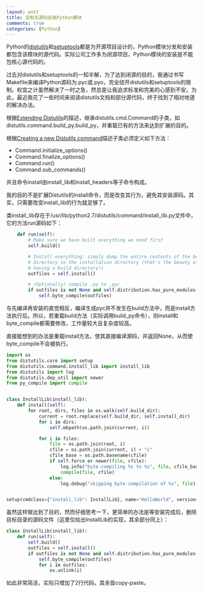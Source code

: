 ```yaml
---
layout: post
title: 定制无源码安装Python模块
comments: true
categories: [Python]
---
```


Python的[distutils](http://docs.python.org/2/library/distutils.html)和[setuptools](https://pypi.python.org/pypi/setuptools)都是为开源项目设计的，Python模块分发和安装都包含该模块的源代码。实际公司工作多为闭源项目，Python模块的安装是不能包核心源代码的。

过去对distutils和setuptools的一知半解，为了达到闭源的目的，我通过书写Makefile来编译Python源码为.pyc或.pyo，完全绕开distutils和setuptools的限制。权宜之计虽然解决了一时之急，然总是让我追求标准和完美的心感到不安。为此，最近我花了一些时间来阅读distutils文档和部分源代码，终于找到了相对地道的解决办法。

根据[Extending Distutils](http://docs.python.org/2/distutils/extending.html)的描述，继承distutils.cmd.Command的子类，如distutils.command.build\_py.build\_py，并重载已有的方法来达到扩展的目的。

根据[Creating a new Distutils command](http://docs.python.org/2/distutils/apiref.html#creating-a-new-distutils-command)描述子类必须定义如下方法：

* Command.initialize\_options()
* Command.finalize\_options()
* Command.run()
* Command.sub\_commands()

并且命令install由install\_lib和install\_headers等子命令构成。

我的目的不是扩展Distutils的install命令，而是改变其行为，避免其安装源码。其实，只需要改变install\_lib的行为就足够了。

类install\_lib存在于/usr/lib/python2.7/distutils/command/install\_lib.py文件中，它的方法run源码如下：
```python
    def run(self):
        # Make sure we have built everything we need first
        self.build()

        # Install everything: simply dump the entire contents of the build
        # directory to the installation directory (that's the beauty of
        # having a build directory!)
        outfiles = self.install()

        # (Optionally) compile .py to .pyc
        if outfiles is not None and self.distribution.has_pure_modules():
            self.byte_compile(outfiles)
```

与先编译再安装的直觉相反，编译生成pyc并不发生在build方法中，而是install方法执行后。所以，若重载build方法（实际调用build_py命令），则install和byte_compile都需要修改，工作量较大且复杂度较高。

直接能想到的办法是重载install方法，使其直接编译源码，并返回None，从而使byte_compile不会被执行。

```python
import os
from distutils.core import setup
from distutils.command.install_lib import install_lib
from distutils import log
from distutils.dep_util import newer
from py_compile import compile


class InstallLib(install_lib):
    def install(self):
        for root, dirs, files in os.walk(self.build_dir):
            current = root.replace(self.build_dir, self.install_dir)
            for i in dirs:
                self.mkpath(os.path.join(current, i))

            for i in files:
                file = os.path.join(root, i)
                cfile = os.path.join(current, i) + "c"
                cfile_base = os.path.basename(cfile)
                if self.force or newer(file, cfile):
                    log.info("byte-compiling %s to %s", file, cfile_base)
                    compile(file, cfile)
                else:
                    log.debug("skipping byte-compilation of %s", file)


setup(cmdclass={"install_lib": InstallLib}, name="HelloWorld", version="1.0")
```

虽然这样做达到了目的，然而仔细思考一下，更简单的办法是等安装完成后，删除目标目录的源码文件（这里仅给出InstallLib的实现，其余部分同上）：

```python
class InstallLib(install_lib):
    def run(self):
        self.build()
        outfiles = self.install()
        if outfiles is not None and self.distribution.has_pure_modules():
            self.byte_compile(outfiles)
            for i in outfiles:
                os.unlink(i)
```

如此非常简洁，实际只增加了2行代码，其余皆copy-paste。

